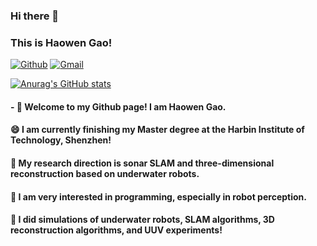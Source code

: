 ### Hi there 👋
### This is Haowen Gao!
[![Github](https://img.shields.io/badge/-Github-000?style=flat&logo=Github&logoColor=white)](https://github.com/hwgao1101)
[![Gmail](https://img.shields.io/badge/-Gmail-c14438?style=flat&logo=Gmail&logoColor=white)](mailto:haowengao1101@gmail.com)

[![Anurag's GitHub stats](https://github-readme-stats.vercel.app/api?username=anuraghazra)](https://github.com/hwgao1101/github-readme-stats)

#### - 🔭 Welcome to my Github page! I am Haowen Gao.
#### 😄 I am  currently finishing my Master degree at the Harbin Institute of Technology, Shenzhen!
#### 🌱  My research direction is sonar SLAM and three-dimensional reconstruction based on underwater robots.
#### 👯 I am very interested in programming, especially in robot perception.
#### 🤔 I did simulations of underwater robots, SLAM algorithms, 3D reconstruction algorithms, and UUV experiments!


